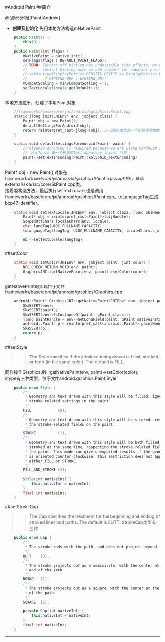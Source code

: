 #Android Paint
##简介
> 

@(源码分析)[Paint|Android]

 

- **创建及初始化**
先用本地方法构造mNativePaint

```java
    public Paint() {
        this(0);
    }
    public Paint(int flags) {
        mNativePaint = native_init();
        setFlags(flags | DEFAULT_PAINT_FLAGS);
        // TODO: Turning off hinting has undesirable side effects, we need to
        //       revisit hinting once we add support for subpixel positioning
        // setHinting(DisplayMetrics.DENSITY_DEVICE >= DisplayMetrics.DENSITY_TV
        //        ? HINTING_OFF : HINTING_ON);
        mCompatScaling = mInvCompatScaling = 1;
        setTextLocale(Locale.getDefault());
    }
```
本地方法位于，创建了本地Paint对象

```c
	//frameworks/base/core/jni/android/graphics/Paint.cpp
    static jlong init(JNIEnv* env, jobject clazz) {
        Paint* obj = new Paint();
        defaultSettingsForAndroid(obj);
        return reinterpret_cast<jlong>(obj); //从指针类型到一个足够大的整数类型
    }

    static void defaultSettingsForAndroid(Paint* paint) {
	    // GlyphID encoding is required because we are using Harfbuzz shaping
	    //  Harfbuzz 是一个开源的text opentype layout 引擎
	    paint->setTextEncoding(Paint::kGlyphID_TextEncoding);
	}
```

Paint* obj = new Paint();对象在frameworks/base/core/jni/android/graphics/PaintImpl.cpp申明，继承external/skia/src/core/SkPaint.cpp类。<br/>
接着看构造方法，最后执行setTextLocale,也是调用frameworks/base/core/jni/android/graphics/Paint.cpp。toLanguageTag生成 bcp47 identifier。

```c
    static void setTextLocale(JNIEnv* env, jobject clazz, jlong objHandle, jstring locale) {
        Paint* obj = reinterpret_cast<Paint*>(objHandle);
        ScopedUtfChars localeChars(env, locale);
        char langTag[ULOC_FULLNAME_CAPACITY];
        toLanguageTag(langTag, ULOC_FULLNAME_CAPACITY, localeChars.c_str());

        obj->setTextLocale(langTag);
    }
```

##setColor
```c
    static void setColor(JNIEnv* env, jobject paint, jint color) {
        NPE_CHECK_RETURN_VOID(env, paint);
        GraphicsJNI::getNativePaint(env, paint)->setColor(color);
    }
```
getNativePaint的实现位于文件frameworks/base/core/jni/android/graphics/Graphics.cpp
```c
	android::Paint* GraphicsJNI::getNativePaint(JNIEnv* env, jobject paint) {
	    SkASSERT(env);
	    SkASSERT(paint);
	    SkASSERT(env->IsInstanceOf(paint, gPaint_class));
	    jlong paintHandle = env->GetLongField(paint, gPaint_nativeInstanceID);
	    android::Paint* p = reinterpret_cast<android::Paint*>(paintHandle);
	    SkASSERT(p);
	    return p;
	}
```
##setStyle
>>The Style specifies if the primitive being drawn is filled, stroked, or both (in the same color). The default is FILL.

同样操作GraphicsJNI::getNativePaint(env, paint)->setColor(color);<br/>
stype有三种类型，位于文件android.graphics.Paint.Style

```java
    public enum Style {
        /**
         * Geometry and text drawn with this style will be filled, ignoring all
         * stroke-related settings in the paint.
         */
        FILL            (0),
        /**
         * Geometry and text drawn with this style will be stroked, respecting
         * the stroke-related fields on the paint.
         */
        STROKE          (1),
        /**
         * Geometry and text drawn with this style will be both filled and
         * stroked at the same time, respecting the stroke-related fields on
         * the paint. This mode can give unexpected results if the geometry
         * is oriented counter-clockwise. This restriction does not apply to
         * either FILL or STROKE.
         */
        FILL_AND_STROKE (2);
        
        Style(int nativeInt) {
            this.nativeInt = nativeInt;
        }
        final int nativeInt;
    }
```
##setStrokeCap

>> The Cap specifies the treatment for the beginning and ending of stroked lines and paths. The default is BUTT.
StrokeCap类型有三种

```java
    public enum Cap {
        /**
         * The stroke ends with the path, and does not project beyond it.
         */
        BUTT    (0),
        /**
         * The stroke projects out as a semicircle, with the center at the
         * end of the path.
         */
        ROUND   (1),
        /**
         * The stroke projects out as a square, with the center at the end
         * of the path.
         */
        SQUARE  (2);
        
        private Cap(int nativeInt) {
            this.nativeInt = nativeInt;
        }
        final int nativeInt;
    }
```
---------------------

 
